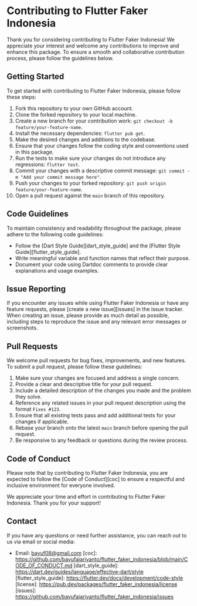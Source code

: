 # Contributing to Flutter Faker Indonesia

Thank you for considering contributing to Flutter Faker Indonesia! We appreciate your interest and welcome any contributions to improve and enhance this package. To ensure a smooth and collaborative contribution process, please follow the guidelines below.

## Getting Started

To get started with contributing to Flutter Faker Indonesia, please follow these steps:

1. Fork this repository to your own GitHub account.
2. Clone the forked repository to your local machine.
3. Create a new branch for your contribution work: `git checkout -b feature/your-feature-name`.
4. Install the necessary dependencies: `flutter pub get`.
5. Make the desired changes and additions to the codebase.
6. Ensure that your changes follow the coding style and conventions used in this package.
7. Run the tests to make sure your changes do not introduce any regressions: `flutter test`.
8. Commit your changes with a descriptive commit message: `git commit -m "Add your commit message here"`.
9. Push your changes to your forked repository: `git push origin feature/your-feature-name`.
10. Open a pull request against the `main` branch of this repository.

## Code Guidelines

To maintain consistency and readability throughout the package, please adhere to the following code guidelines:

- Follow the [Dart Style Guide][dart_style_guide] and the [Flutter Style Guide][flutter_style_guide].
- Write meaningful variable and function names that reflect their purpose.
- Document your code using Dartdoc comments to provide clear explanations and usage examples.

## Issue Reporting

If you encounter any issues while using Flutter Faker Indonesia or have any feature requests, please [create a new issue][issues] in the issue tracker. When creating an issue, please provide as much detail as possible, including steps to reproduce the issue and any relevant error messages or screenshots.

## Pull Requests

We welcome pull requests for bug fixes, improvements, and new features. To submit a pull request, please follow these guidelines:

1. Make sure your changes are focused and address a single concern.
2. Provide a clear and descriptive title for your pull request.
3. Include a detailed description of the changes you made and the problem they solve.
4. Reference any related issues in your pull request description using the format `Fixes #123`.
5. Ensure that all existing tests pass and add additional tests for your changes if applicable.
6. Rebase your branch onto the latest `main` branch before opening the pull request.
7. Be responsive to any feedback or questions during the review process.

## Code of Conduct

Please note that by contributing to Flutter Faker Indonesia, you are expected to follow the [Code of Conduct][coc] to ensure a respectful and inclusive environment for everyone involved.

We appreciate your time and effort in contributing to Flutter Faker Indonesia. Thank you for your support!

## Contact

If you have any questions or need further assistance, you can reach out to us via email or social media:

- Email: bayuf08@gmail.com
[coc]: https://github.com/bayufajariyanto/flutter_faker_indonesia/blob/main/CODE_OF_CONDUCT.md
[dart_style_guide]: https://dart.dev/guides/language/effective-dart/style
[flutter_style_guide]: https://flutter.dev/docs/development/code-style
[license]: https://pub.dev/packages/flutter_faker_indonesia/license
[issues]: https://github.com/bayufajariyanto/flutter_faker_indonesia/issues